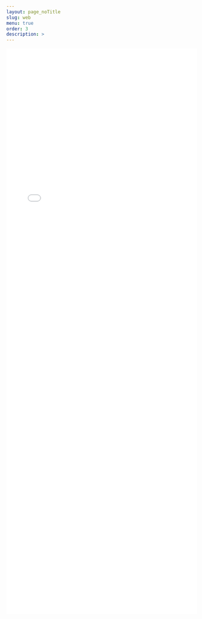 ```yaml
---
layout: page_noTitle
slug: web
menu: true
order: 3
description: >
---
```


<iframe src="webInd.html" width="100%" height ="1500px"  frameborder="0"></iframe>

